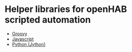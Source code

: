 # Helper libraries for openHAB scripted automation

- [Groovy](Groovy/README.md)
- [Javascript](Javascript/README.md)
- [Python (Jython)](Python/README.md)
